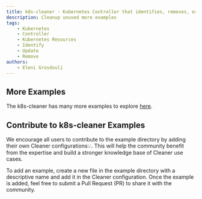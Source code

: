 ```yaml
---
title: k8s-cleaner - Kubernetes Controller that identifies, removes, or updates stale/orphaned or unhealthy resources
description: Cleanup unused more examples
tags:
    - Kubernetes
    - Controller
    - Kubernetes Resources
    - Identify
    - Update
    - Remove
authors:
    - Eleni Grosdouli
---
```


## More Examples

The k8s-cleaner has many more examples to explore [here](https://github.com/gianlucam76/k8s-cleaner/tree/main/examples-unused-resources).

## Contribute to k8s-cleaner Examples

We encourage all users to contribute to the example directory by adding their own Cleaner configurations💡. This will help the community benefit from the expertise and build a stronger knowledge base of Cleaner use cases.

To add an example, create a new file in the example directory with a descriptive name and add it in the Cleaner configuration. Once the example is added, feel free to submit a Pull Request (PR) to share it with the community.
